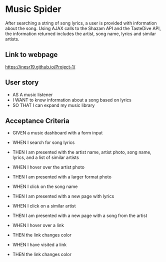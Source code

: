 # Music Spider
After searching a string of song lyrics, a user is provided with information about the song. Using AJAX calls to the Shazam API and the TasteDive API, the information returned includes the artist, song name, lyrics and similar artists.

## Link to webpage
https://inesr19.github.io/Project-1/

## User story
* AS A music listener
* I WANT to know information about a song based on lyrics
* SO THAT I can expand my music library


## Acceptance Criteria
* GIVEN a music dashboard with a form input

* WHEN I search for song lyrics
* THEN I am presented with the artist name, artist photo, song name, lyrics, and a list of similar artists

* WHEN I hover over the artist photo
* THEN I am presented with a larger format photo

* WHEN I click on the song name
* THEN I am presented with a new page with lyrics

* WHEN I click on a similar artist
* THEN I am presented with a new page with a song from the artist

* WHEN I hover over a link
* THEN the link changes color

* WHEN I have visited a link
* THEN the link changes color